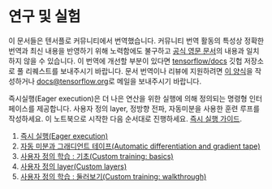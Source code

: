# 연구 및 실험

이 문서들은 텐서플로 커뮤니티에서 번역했습니다. 커뮤니티 번역 활동의 특성상 정확한 번역과 최신 내용을 반영하기 위해 노력함에도
불구하고 [공식 영문 문서](https://www.tensorflow.org/?hl=en)의 내용과 일치하지 않을 수 있습니다.
이 번역에 개선할 부분이 있다면
[tensorflow/docs](https://github.com/tensorflow/docs) 깃헙 저장소로 풀 리퀘스트를 보내주시기 바랍니다.
문서 번역이나 리뷰에 지원하려면 [이 양식](https://bit.ly/tf-translate)을
작성하거나
[docs@tensorflow.org](https://groups.google.com/a/tensorflow.org/forum/#!forum/docs)로
메일을 보내주시기 바랍니다.

즉시실행(Eager execution)은 더 나은 연산을 위한 실행에 의해 정의되는 명령형 인터페이스를 제공합니다. 
사용자 정의 layer, 정방향 전파, 자동미분을 사용한 훈련 루프를 작성하세요. 이 노트북으로 시작한 다음 순서대로 진행하세요.
[즉시 실행 가이드](../../guide/eager).

1. [즉시 실행(Eager execution)](eager_basics.ipynb)
2. [자동 미분과 그래디언트 테이프(Automatic differentiation and gradient tape)](automatic_differentiation.ipynb)
3. [사용자 정의 학습 : 기초(Custom training: basics)](custom_training.ipynb)
4. [사용자 정의 layer(Custom layers)](custom_layers.ipynb)
5. [사용자 정의 학습 : 둘러보기(Custom training: walkthrough)](custom_training_walkthrough.ipynb)


